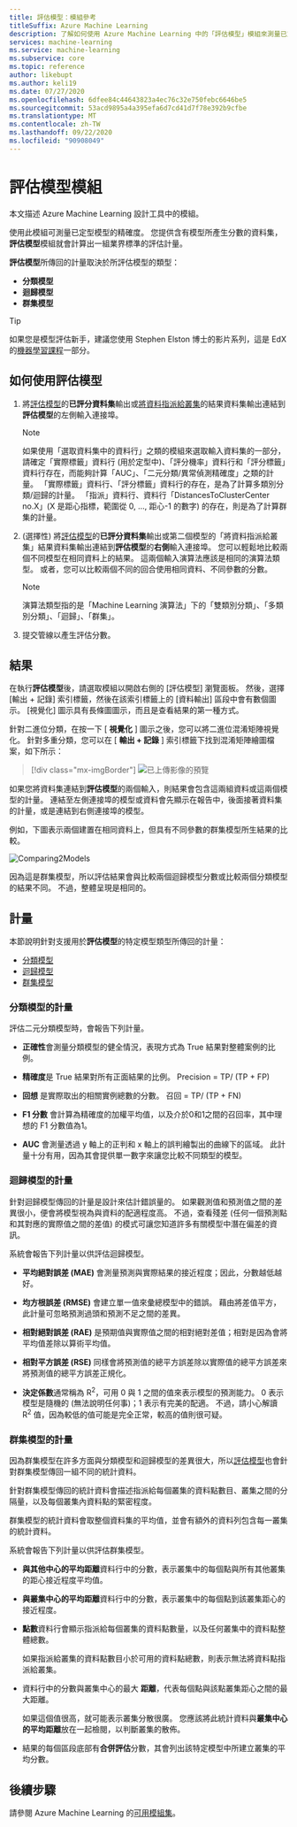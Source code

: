 ```yaml
---
title: 評估模型：模組參考
titleSuffix: Azure Machine Learning
description: 了解如何使用 Azure Machine Learning 中的「評估模型」模組來測量已定型模型的精確度。
services: machine-learning
ms.service: machine-learning
ms.subservice: core
ms.topic: reference
author: likebupt
ms.author: keli19
ms.date: 07/27/2020
ms.openlocfilehash: 6dfee84c44643823a4ec76c32e750febc6646be5
ms.sourcegitcommit: 53acd9895a4a395efa6d7cd41d7f78e392b9cfbe
ms.translationtype: MT
ms.contentlocale: zh-TW
ms.lasthandoff: 09/22/2020
ms.locfileid: "90908049"
---
```

# <a name="evaluate-model-module"></a>評估模型模組

本文描述 Azure Machine Learning 設計工具中的模組。

使用此模組可測量已定型模型的精確度。 您提供含有模型所產生分數的資料集，**評估模型**模組就會計算出一組業界標準的評估計量。
  
 **評估模型**所傳回的計量取決於所評估模型的類型：  
  
-   **分類模型**    
-   **迴歸模型**  
-   **群集模型**  


> [!TIP]
> 如果您是模型評估新手，建議您使用 Stephen Elston 博士的影片系列，這是 EdX 的[機器學習課程](https://blogs.technet.microsoft.com/machinelearning/2015/09/08/new-edx-course-data-science-machine-learning-essentials/)一部分。 


## <a name="how-to-use-evaluate-model"></a>如何使用評估模型
1. 將[評估模型](./score-model.md)的**已評分資料集**輸出或[將資料指派給叢集](./assign-data-to-clusters.md)的結果資料集輸出連結到**評估模型**的左側輸入連接埠。 
    > [!NOTE] 
    > 如果使用「選取資料集中的資料行」之類的模組來選取輸入資料集的一部分，請確定「實際標籤」資料行 (用於定型中)、「評分機率」資料行和「評分標籤」資料行存在，而能夠計算「AUC」、「二元分類/異常偵測精確度」之類的計量。
    > 「實際標籤」資料行、「評分標籤」資料行的存在，是為了計算多類別分類/迴歸的計量。
    > 「指派」資料行、資料行「DistancesToClusterCenter no.X」(X 是距心指標，範圍從 0, ..., 距心-1 的數字) 的存在，則是為了計算群集的計量。

2. (選擇性) 將[評估模型](./score-model.md)的**已評分資料集**輸出或第二個模型的「將資料指派給叢集」結果資料集輸出連結到**評估模型**的**右側**輸入連接埠。 您可以輕鬆地比較兩個不同模型在相同資料上的結果。 這兩個輸入演算法應該是相同的演算法類型。 或者，您可以比較兩個不同的回合使用相同資料、不同參數的分數。

    > [!NOTE]
    > 演算法類型指的是「Machine Learning 演算法」下的「雙類別分類」、「多類別分類」、「迴歸」、「群集」。 

3. 提交管線以產生評估分數。

## <a name="results"></a>結果

在執行**評估模型**後，請選取模組以開啟右側的 [評估模型] 瀏覽面板。  然後，選擇 [輸出 + 記錄] 索引標籤，然後在該索引標籤上的 [資料輸出] 區段中會有數個圖示。 [視覺化] 圖示具有長條圖圖示，而且是查看結果的第一種方式。

針對二進位分類，在按一下 [ **視覺化** ] 圖示之後，您可以將二進位混淆矩陣視覺化。
針對多重分類，您可以在 [ **輸出 + 記錄** ] 索引標籤下找到混淆矩陣繪圖檔案，如下所示：
> [!div class="mx-imgBorder"]
> ![已上傳影像的預覽](media/module/multi-class-confusion-matrix.png)

如果您將資料集連結到**評估模型**的兩個輸入，則結果會包含這兩組資料或這兩個模型的計量。
連結至左側連接埠的模型或資料會先顯示在報告中，後面接著資料集的計量，或是連結到右側連接埠的模型。  

例如，下圖表示兩個建置在相同資料上，但具有不同參數的群集模型所生結果的比較。  

![Comparing2Models](media/module/evaluate-2-models.png)  

因為這是群集模型，所以評估結果會與比較兩個迴歸模型分數或比較兩個分類模型的結果不同。 不過，整體呈現是相同的。 

## <a name="metrics"></a>計量

本節說明針對支援用於**評估模型**的特定模型類型所傳回的計量：

+ [分類模型](#metrics-for-classification-models)
+ [迴歸模型](#metrics-for-regression-models)
+ [群集模型](#metrics-for-clustering-models)

### <a name="metrics-for-classification-models"></a>分類模型的計量


評估二元分類模型時，會報告下列計量。
  
-   **正確性**會測量分類模型的健全情況，表現方式為 True 結果對整體案例的比例。  
  
-   **精確度**是 True 結果對所有正面結果的比例。 Precision = TP/ (TP + FP)   
  
-   **回想** 是實際取出的相關實例總數的分數。 召回 = TP/ (TP + FN)   
  
-   **F1 分數** 會計算為精確度的加權平均值，以及介於0和1之間的召回率，其中理想的 F1 分數值為1。  
  
-   **AUC** 會測量透過 y 軸上的正判和 x 軸上的誤判繪製出的曲線下的區域。 此計量十分有用，因為其會提供單一數字來讓您比較不同類型的模型。  


### <a name="metrics-for-regression-models"></a>迴歸模型的計量
 
針對迴歸模型傳回的計量是設計來估計錯誤量的。  如果觀測值和預測值之間的差異很小，便會將模型視為與資料的配適程度高。 不過，查看殘差 (任何一個預測點和其對應的實際值之間的差值) 的模式可讓您知道許多有關模型中潛在偏差的資訊。  
  
 系統會報告下列計量以供評估迴歸模型。
  
- **平均絕對誤差 (MAE)** 會測量預測與實際結果的接近程度；因此，分數越低越好。  
  
- **均方根誤差 (RMSE)** 會建立單一值來彙總模型中的錯誤。 藉由將差值平方，此計量可忽略預測過頭和預測不足之間的差異。  
  
- **相對絕對誤差 (RAE)** 是預期值與實際值之間的相對絕對差值；相對是因為會將平均值差除以算術平均值。  
  
- **相對平方誤差 (RSE)** 同樣會將預測值的總平方誤差除以實際值的總平方誤差來將預測值的總平方誤差正規化。  
  

  
- **決定係數**通常稱為 R<sup>2</sup>，可用 0 與 1 之間的值來表示模型的預測能力。 0 表示模型是隨機的 (無法說明任何事)；1 表示有完美的配適。 不過，請小心解讀 R<sup>2</sup> 值，因為較低的值可能是完全正常，較高的值則很可疑。

###  <a name="metrics-for-clustering-models"></a>群集模型的計量

因為群集模型在許多方面與分類模型和迴歸模型的差異很大，所以[評估模型](evaluate-model.md)也會針對群集模型傳回一組不同的統計資料。  
  
 針對群集模型傳回的統計資料會描述指派給每個叢集的資料點數目、叢集之間的分隔量，以及每個叢集內資料點的緊密程度。  
  
 群集模型的統計資料會取整個資料集的平均值，並會有額外的資料列包含每一叢集的統計資料。  
  
系統會報告下列計量以供評估群集模型。
    
-   **與其他中心的平均距離**資料行中的分數，表示叢集中的每個點與所有其他叢集的距心接近程度平均值。   

-   **與叢集中心的平均距離**資料行中的分數，表示叢集中的每個點到該叢集距心的接近程度。  
  
-   **點數**資料行會顯示指派給每個叢集的資料點數量，以及任何叢集中的資料點整體總數。  
  
     如果指派給叢集的資料點數目小於可用的資料點總數，則表示無法將資料點指派給叢集。  
  
-   資料行中的分數與叢集中心的最大 **距離**，代表每個點與該點叢集距心之間的最大距離。  
  
     如果這個值很高，就可能表示叢集分散很廣。 您應該將此統計資料與**叢集中心的平均距離**放在一起檢閱，以判斷叢集的散佈。   

-   結果的每個區段底部有**合併評估**分數，其會列出該特定模型中所建立叢集的平均分數。  
  

## <a name="next-steps"></a>後續步驟

請參閱 Azure Machine Learning 的[可用模組集](module-reference.md)。 

